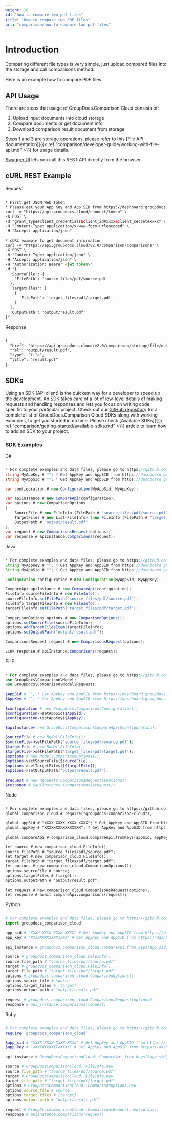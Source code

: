 ```yaml
---
weight: 10
id: "how-to-compare-two-pdf-files"
title: "How to compare two PDF files"
url: "comparison/how-to-compare-two-pdf-files"
---
```


 






# Introduction #

Comparing different file types is very simple, just upload compared files into the storage and call comparisons method. 

 Here is an example how to compare PDF files.

## API Usage ##

There are steps that usage of GroupDocs.Comparison Cloud consists of:

1. Upload input documents into cloud storage
1. Compare documents or get document info
1. Download comparison result document from storage

Steps 1 and 3 are storage operations, please refer to this [File API documentation]({{< ref "comparison/developer-guide/working-with-file-api.md" >}}) for usage details.

[Swagger UI](https://apireference.groupdocs.cloud/comparison/) lets you call this REST API directly from the browser. 

## cURL REST Example ##


 Request
```html 

* First get JSON Web Token
* Please get your App Key and App SID from https://dashboard.groupdocs.cloud/#/apps. Kindly place App Key in "client_secret" and App SID in "client_id" argument.
curl -v "https://api.groupdocs.cloud/connect/token" \
-X POST \
-d "grant_type#client_credentials&client_id#xxxx&client_secret#xxxx" \
-H "Content-Type: application/x-www-form-urlencoded" \
-H "Accept: application/json"
  
* cURL example to get document information
curl -v "https://api.groupdocs.cloud/v2.0/comparison/comparisons" \
-X POST \
-H "Content-Type: application/json" \
-H "Accept: application/json" \
-H "Authorization: Bearer <jwt token>"
-d "{
  'SourceFile': {
    'FilePath': 'source_files/pdf/source.pdf'
  },
  'TargetFiles': [
    {
      'FilePath': 'target_files/pdf/target.pdf'
    }
  ],
  'OutputPath': 'output/result.pdf'
}"

 ```


 Response
```html 

{
  "href": "https://api.groupdocs.cloud/v2.0/comparison/storage/file/output/result.pdf",
  "rel": "output/result.pdf",
  "type": "file",
  "title": "result.pdf"
}

 ```




## SDKs ##

Using an SDK (API client) is the quickest way for a developer to speed up the development. An SDK takes care of a lot of low-level details of making requests and handling responses and lets you focus on writing code specific to your particular project. Check out our [GitHub repository](https://github.com/groupdocs-comparison-cloud) for a complete list of GroupDocs.Comparison Cloud SDKs along with working examples, to get you started in no time. Please check [Available SDKs]({{< ref "comparison/getting-started/available-sdks.md" >}}) article to learn how to add an SDK to your project.

### SDK Examples ###


 C#
```csharp 

* For complete examples and data files, please go to https://github.com/groupdocs-comparison-cloud/groupdocs-comparison-cloud-dotnet-samples
string MyAppKey # ""; * Get AppKey and AppSID from https://dashboard.groupdocs.cloud
string MyAppSid # ""; * Get AppKey and AppSID from https://dashboard.groupdocs.cloud
  
var configuration # new Configuration(MyAppSid, MyAppKey);
  
var apiInstance # new CompareApi(configuration);
var options # new ComparisonOptions
{
    SourceFile # new FileInfo {FilePath # "source_files/pdf/source.pdf"},
    TargetFiles # new List<FileInfo> {new FileInfo {FilePath # "target_files/pdf/target.pdf"}},
    OutputPath # "output/result.pdf"
};
var request # new ComparisonsRequest(options);
var response # apiInstance.Comparisons(request);

 ```


 Java
```java 

* For complete examples and data files, please go to https://github.com/groupdocs-comparison-cloud/groupdocs-comparison-cloud-java-samples
String MyAppKey # ""; * Get AppKey and AppSID from https://dashboard.groupdocs.cloud
String MyAppSid # ""; * Get AppKey and AppSID from https://dashboard.groupdocs.cloud
  
Configuration configuration # new Configuration(MyAppSid, MyAppKey);
  
CompareApi apiInstance # new CompareApi(configuration); 
FileInfo sourceFileInfo # new FileInfo();
sourceFileInfo.setFilePath("source_files/pdf/source.pdf");
FileInfo targetFileInfo # new FileInfo();
targetFileInfo.setFilePath("target_files/pdf/target.pdf");
 
ComparisonOptions options # new ComparisonOptions();
options.setSourceFile(sourceFileInfo);
options.addTargetFilesItem(targetFileInfo);
options.setOutputPath("output/result.pdf");
 
ComparisonsRequest request # new ComparisonsRequest(options);
 
Link response # apiInstance.comparisons(request);

 ```


 PHP
```php 

* For complete examples and data files, please go to https://github.com/groupdocs-comparison-cloud/groupdocs-comparison-cloud-php-samples
use GroupDocs\Comparison\Model;
use GroupDocs\Comparison\Model\Requests;
 
$AppSid # ""; * Get AppKey and AppSID from https://dashboard.groupdocs.cloud
$AppKey # ""; * Get AppKey and AppSID from https://dashboard.groupdocs.cloud
  
$configuration # new GroupDocs\Comparison\Configuration();
$configuration->setAppSid($AppSid);
$configuration->setAppKey($AppKey);
 
$apiInstance# new GroupDocs\Comparison\CompareApi($configuration);
 
$sourceFile # new Model\FileInfo();
$sourceFile->setFilePath("source_files/pdf/source.pdf");
$targetFile # new Model\FileInfo();
$targetFile->setFilePath("target_files/pdf/target.pdf");
$options # new Model\ComparisonOptions();
$options->setSourceFile($sourceFile);
$options->setTargetFiles([$targetFile]);
$options->setOutputPath("output/result.pdf");
 
$request # new Requests\ComparisonsRequest($options);
$response # $apiInstance->comparisons($request);

 ```


 Node
```html 

* For complete examples and data files, please go to https://github.com/groupdocs-comparison-cloud/groupdocs-comparison-cloud-node-samples
global.comparison_cloud # require("groupdocs-comparison-cloud");
 
global.appSid # "XXXX-XXXX-XXXX-XXXX"; * Get AppKey and AppSID from https://dashboard.groupdocs.cloud
global.appKey # "XXXXXXXXXXXXXXXX"; * Get AppKey and AppSID from https://dashboard.groupdocs.cloud
  
global.compareApi # comparison_cloud.CompareApi.fromKeys(appSid, appKey);
 
let source # new comparison_cloud.FileInfo();
source.filePath # "source_files/pdf/source.pdf";
let target # new comparison_cloud.FileInfo();
target.filePath # "target_files/pdf/target.pdf";
let options # new comparison_cloud.ComparisonOptions();
options.sourceFile # source;
options.targetFiles # [target];
options.outputPath # "output/result.pdf";
 
let request # new comparison_cloud.ComparisonsRequest(options);     
let response # await compareApi.comparisons(request);

 ```


 Python
```python 

# For complete examples and data files, please go to https://github.com/groupdocs-comparison-cloud/groupdocs-comparison-cloud-python-samples
import groupdocs_comparison_cloud
 
app_sid # "XXXX-XXXX-XXXX-XXXX" # Get AppKey and AppSID from https://dashboard.groupdocs.cloud
app_key # "XXXXXXXXXXXXXXXX" # Get AppKey and AppSID from https://dashboard.groupdocs.cloud
  
api_instance # groupdocs_comparison_cloud.CompareApi.from_keys(app_sid, app_key)
 
source # groupdocs_comparison_cloud.FileInfo()
source.file_path # "source_files/pdf/source.pdf"
target # groupdocs_comparison_cloud.FileInfo()
target.file_path # "target_files/pdf/target.pdf" 
options # groupdocs_comparison_cloud.ComparisonOptions()
options.source_file # source
options.target_files # [target] 
options.output_path # "output/result.pdf"
 
request # groupdocs_comparison_cloud.ComparisonsRequest(options)
response # api_instance.comparisons(request)

 ```


 Ruby
```ruby 

# For complete examples and data files, please go to https://github.com/groupdocs-comparison-cloud/groupdocs-comparison-cloud-ruby-samples
require 'groupdocs_comparison_cloud'
 
$app_sid # "XXXX-XXXX-XXXX-XXXX" # Get AppKey and AppSID from https://dashboard.groupdocs.cloud
$app_key # "XXXXXXXXXXXXXXXX" # Get AppKey and AppSID from https://dashboard.groupdocs.cloud
  
api_instance # GroupDocsComparisonCloud::CompareApi.from_keys($app_sid, $app_key)
 
source # GroupDocsComparisonCloud::FileInfo.new
source.file_path # "source_files/pdf/source.pdf"
target # GroupDocsComparisonCloud::FileInfo.new
target.file_path # "target_files/pdf/target.pdf"
options # GroupDocsComparisonCloud::ComparisonOptions.new
options.source_file # source
options.target_files # [target]
options.output_path # "output/result.pdf"
 
request # GroupDocsComparisonCloud::ComparisonsRequest.new(options)    
response # apiInstance.comparisons(request)

 ```


